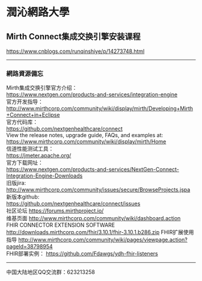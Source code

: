 # 潤沁網路大學
  
## Mirth Connect集成交换引擎安装课程 
https://www.cnblogs.com/runqinshiye/p/14273748.html 
* * *

### 網路資源備忘  

Mirth集成交换引擎官方介绍：  
https://www.nextgen.com/products-and-services/integration-engine  
官方开发指导：  
http://www.mirthcorp.com/community/wiki/display/mirth/Developing+Mirth+Connect+in+Eclipse  
官方代码库：  
https://github.com/nextgenhealthcare/connect  
View the release notes, upgrade guide, FAQs, and examples at:   
https://www.mirthcorp.com/community/wiki/display/mirth/Home  
信道性能测试工具：  
https://jmeter.apache.org/  
官方下载网址：  
https://www.nextgen.com/products-and-services/NextGen-Connect-Integration-Engine-Downloads   
旧版jira:  
http://www.mirthcorp.com/community/issues/secure/BrowseProjects.jspa  
新版本github:   
https://github.com/nextgenhealthcare/connect/issues  
社区论坛
https://forums.mirthproject.io/  
维基页面
http://www.mirthcorp.com/community/wiki/dashboard.action  
FHIR CONNECTOR EXTENSION SOFTWARE
http://downloads.mirthcorp.com/fhir/3.10.1/fhir-3.10.1.b286.zip 
FHIR扩展使用指导
http://www.mirthcorp.com/community/wiki/pages/viewpage.action?pageId=38798954  
FHIR部署实例：
https://github.com/Fdawgs/ydh-fhir-listeners   
* * *  
中国大陆地区QQ交流群：623213258  
 
